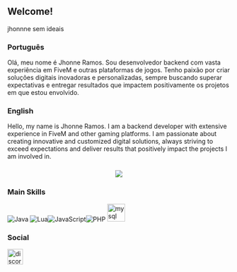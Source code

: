 ## Welcome!


jhonnne sem ideais
 ### **Português**
Olá, meu nome é Jhonne Ramos. Sou desenvolvedor backend com vasta experiência em FiveM e outras plataformas de jogos. Tenho paixão por criar soluções digitais inovadoras e personalizadas, sempre buscando superar expectativas e entregar resultados que impactem positivamente os projetos em que estou envolvido.

 ### **English**
Hello, my name is Jhonne Ramos. I am a backend developer with extensive experience in FiveM and other gaming platforms. I am passionate about creating innovative and customized digital solutions, always striving to exceed expectations and deliver results that positively impact the projects I am involved in.

###
<div align="center">
  <img src="https://github-readme-stats.vercel.app/api/top-langs?username=JJ4hts&show_icons=true&layout=compact&theme=dracula" />
</div>

### Main Skills
<img alt="Java" src="https://img.shields.io/badge/java-%23ED8B00.svg?style=for-the-badge"/> <img alt="Lua" src="https://img.shields.io/badge/lua-%232C2D72.svg?style=for-the-badge"/><img alt="JavaScript" src="https://img.shields.io/badge/javascript-%23323330.svg?style=for-the-badge"/><img alt="PHP" src="https://img.shields.io/badge/php-%23E34F26.svg?style=for-the-badge"/> <img src="https://cdn.jsdelivr.net/gh/devicons/devicon/icons/mysql/mysql-original.svg" height="40" alt="mysql logo"  />

### Social

  <a href="https://discord.com/channels/@me/1225061641138343960" target="_blank">
    <img src="https://img.shields.io/static/v1?message=Discord&logo=discord&label=&color=7289DA&logoColor=white&labelColor=&style=for-the-badge" height="35" alt="discord logo"  />
  </a>
